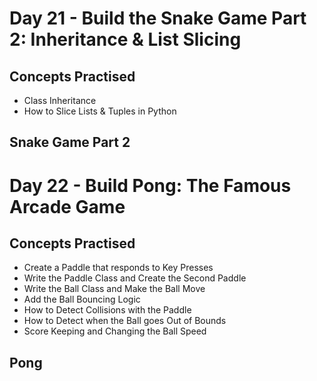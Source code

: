 # Day 21 - Build the Snake Game Part 2: Inheritance & List Slicing
## Concepts Practised
- Class Inheritance
- How to Slice Lists & Tuples in Python
## Snake Game Part 2

# Day 22 - Build Pong: The Famous Arcade Game
## Concepts Practised
- Create a Paddle that responds to Key Presses
- Write the Paddle Class and Create the Second Paddle
- Write the Ball Class and Make the Ball Move
- Add the Ball Bouncing Logic
- How to Detect Collisions with the Paddle
- How to Detect when the Ball goes Out of Bounds
- Score Keeping and Changing the Ball Speed
## Pong